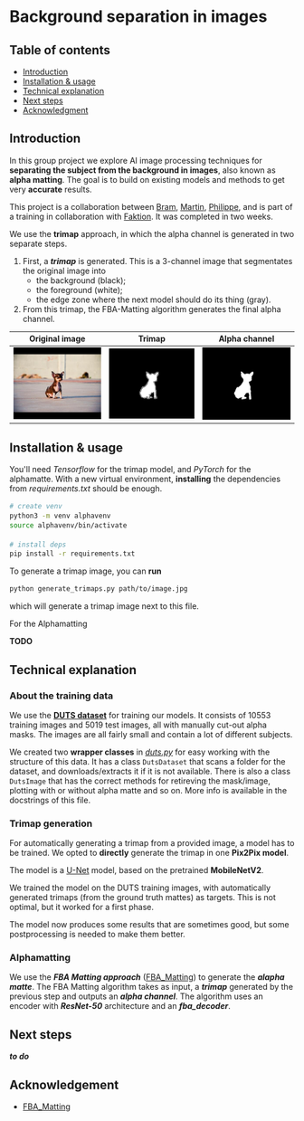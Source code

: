 # Background separation in images

## Table of contents

- [Introduction](#introduction)
- [Installation & usage](#installation/usage)
- [Technical explanation](#Explanation)
- [Next steps](#Next)
- [Acknowledgment](#Acknowledgment)

## Introduction

In this group project we explore AI image processing techniques for **separating the subject from the background in images**, also known as **alpha matting**. The goal is to build on existing models and methods to get very **accurate** results.

This project is a collaboration between [Bram](https://github.com/), [Martin](https://github.com/), [Philippe](https://github.com/), and is part of a training in collaboration with [Faktion](https://www.faktion.be/). It was completed in two weeks.

We use the **trimap** approach, in which the alpha channel is generated in two separate steps.

1. First, a ***trimap*** is generated. This is a 3-channel image that segmentates the original image into
    - the background (black);
    - the foreground (white);
    - the edge zone where the next model should do its thing (gray).
2. From this trimap, the FBA-Matting algorithm generates the final alpha channel.

| Original image                        | Trimap                                     | Alpha channel |
| ------------------------------------- | ------------------------------------------ | ------------- |
| ![Original](demo_images/test_dog.jpg) | ![Trimap](demo_images/test_dog_trimap.png) |          ![Alpha](demo_images/test_dog_alpha.png)     |

## Installation & usage

You'll need _Tensorflow_ for the trimap model, and _PyTorch_ for the alphamatte. With a new virtual environment, **installing** the dependencies from _requirements.txt_ should be enough.

```sh
# create venv
python3 -m venv alphavenv
source alphavenv/bin/activate

# install deps
pip install -r requirements.txt
```

To generate a trimap image, you can **run**

```sh
python generate_trimaps.py path/to/image.jpg
```

which will generate a trimap image next to this file.

For the Alphamatting

**TODO**

## Technical explanation

### About the training data

We use the **[DUTS dataset](http://saliencydetection.net/duts/)** for training our models. It consists of 10553 training images and 5019 test images, all with manually cut-out alpha masks. The images are all fairly small and contain a lot of different subjects.

We created two **wrapper classes** in _[duts.py](duts.py)_ for easy working with the structure of this data. It has a class `DutsDataset` that scans a folder for the dataset, and downloads/extracts it if it is not available. There is also a class `DutsImage` that has the correct methods for retireving the mask/image, plotting with or without alpha matte and so on. More info is available in the docstrings of this file.

### Trimap generation

For automatically generating a trimap from a provided image, a model has to be trained. We opted to **directly** generate the trimap in one **Pix2Pix model**.

The model is a [U-Net](https://lmb.informatik.uni-freiburg.de/people/ronneber/u-net/) model, based on the pretrained **MobileNetV2**.

We trained the model on the DUTS training images, with automatically generated trimaps (from the ground truth mattes) as targets. This is not optimal, but it worked for a first phase.

The model now produces some results that are sometimes good, but some postprocessing is needed to make them better.

### Alphamatting

We use the ***FBA Matting approach*** ([FBA_Matting](https://github.com/spmallick/learnopencv/tree/master/FBAMatting)) to generate the ***alapha matte***. The FBA Matting algorithm takes as input, a ***trimap*** generated by the previous step and outputs an ***alpha channel***. The algorithm uses an encoder with ***ResNet-50*** architecture and an ***fba_decoder***.

## Next steps

 ***to do***

## Acknowledgement

- [FBA_Matting](https://github.com/spmallick/learnopencv/tree/master/FBAMatting)
